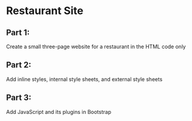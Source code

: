 # **Restaurant Site**

## Part 1:

Create a small three-page website for a restaurant in the HTML code only

## Part 2:

Add inline styles, internal style sheets, and external style sheets

## Part 3:

Add JavaScript and its plugins in Bootstrap
